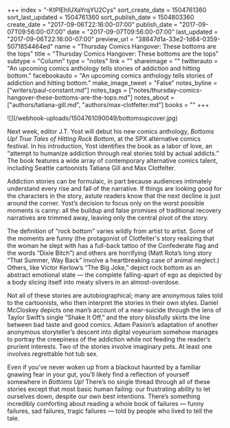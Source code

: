 +++
index = "-KtPlEhIUXaYrqYU2Cys"
sort_create_date = 1504761360
sort_last_updated = 1504761360
sort_publish_date = 1504803360
create_date = "2017-09-06T22:16:00-07:00"
publish_date = "2017-09-07T09:56:00-07:00"
date = "2017-09-07T09:56:00-07:00"
last_updated = "2017-09-06T22:16:00-07:00"
preview_url = "38647d1a-33e2-1d64-0359-5071854464ed"
name = "Thursday Comics Hangover: These bottoms are the tops"
title = "Thursday Comics Hangover: These bottoms are the tops"
subtype = "Column"
type = "notes"
link = ""
shareimage = ""
twitterauto = "An upcoming comics anthology tells stories of addiction and hitting bottom."
facebookauto = "An upcoming comics anthology tells stories of addiction and hitting bottom."
make_image_tweet = "False"
notes_byline = ["writers/paul-constant.md"]
notes_tags = ["notes/thursday-comics-hangover-these-bottoms-are-the-tops.md"]
notes_about = ["authors/tatiana-gill.md", "authors/max-clotfelter.md"]
books = ""
+++
<p class="image-left">![](/webhook-uploads/1504761090049/bottomsupcover.jpg)</p>

Next week, editor J.T. Yost will debut his new comics anthology, *Bottoms Up! True Tales of Hitting Rock Bottom*, at the SPX alternative comics festival. In his introduction, Yost identifies the book as a labor of love, an “attempt to humanize addiction through real stories told by actual addicts.” The book features a wide array of contemporary alternative comics talent, including Seattle cartoonists Tatiana Gill and Max Clotfelter.

Addiction stories can be formulaic, in part because audiences intimately understand every rise and fall of the narrative. If things are looking good for the characters in the story, astute readers know that the next decline is just around the corner. Yost’s decision to focus only on the worst possible moments is canny: all the buildup and false promises of traditional recovery narratives are trimmed away, leaving only the central pivot of the story.

The definition of “rock bottom” varies wildly from artist to artist. Some of the moments are funny (the protagonist of Clotfelter's story realizing that the woman he slept with has a full-back tattoo of the Confederate flag and the words “Dixie Bitch”) and others are horrifying (Matt Rota’s long story “That Summer, Way Back” involve a heartbreaking case of animal neglect.) Others, like Victor Kerlow’s “The Big Joke,” depict rock bottom as an abstract emotional state — the complete falling-apart of ego as depicted by a body slicing itself into meaty slivers in an almost-overdose.

Not all of these stories are autobiographical; many are anonymous tales told to the cartoonists, who then interpret the stories in their own styles. Daniel McCloskey depicts one man’s account of a near-suicide through the lens of Taylor Swift’s single “Shake It Off,” and the story blissfully skirts the line between bad taste and good comics. Adam Pasion’s adaptation of another anonymous storyteller’s descent into digital voyeurism somehow manages to portray the creepiness of the addiction while not feeding the reader’s prurient interests. Two of the stories involve imaginary pets. At least one involves regrettable hot tub sex.

Even if you’ve never woken up from a blackout haunted by a familiar gnawing fear in your gut, you’ll likely find a reflection of yourself somewhere in *Bottoms Up!* There’s no single thread through all of these stories except that most basic human failing: our frustrating ability to let ourselves down, despite our own best intentions. There’s something incredibly comforting about reading a whole book of failures — funny failures, sad failures, tragic failures — told by people who lived to tell the tale.
